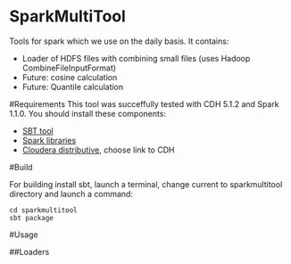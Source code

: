 SparkMultiTool
==============

Tools for spark which we use on the daily basis.
It contains:
* Loader of HDFS files with combining small files (uses Hadoop CombineFileInputFormat)
* Future: cosine calculation
* Future: Quantile calculation

#Requirements
This tool was succeffully tested with CDH 5.1.2 and Spark 1.1.0.
You should install these components:
* [SBT tool](www.scala-sbt.org/download.html)
* [Spark libraries](spark.apache.org/downloads.html)
* [Cloudera distributive](www.cloudera.com/content/support/en/downloads.html), choose link to CDH

#Build

For building install sbt, launch a terminal, change current to sparkmultitool directory  and launch a command:

```
cd sparkmultitool
sbt package
```

#Usage

##Loaders
